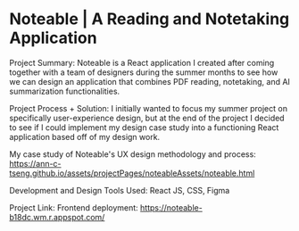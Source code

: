 <h1> Noteable | A Reading and Notetaking Application </h1>

Project Summary:
Noteable is a React application I created after coming together with a team of designers during the summer months to see how we can design an application that combines PDF reading, notetaking, and AI summarization functionalities.

Project Process + Solution:
I initially wanted to focus my summer project on specifically user-experience design, but at the end of the project I decided to see if I could implement my design case study into a functioning React application based off of my design work.

My case study of Noteable's UX design methodology and process: https://ann-c-tseng.github.io/assets/projectPages/noteableAssets/noteable.html

Development and Design Tools Used:
React JS, CSS, Figma

Project Link:
Frontend deployment: https://noteable-b18dc.wm.r.appspot.com/
